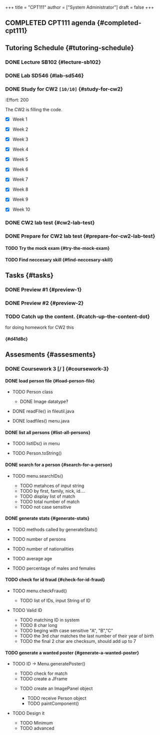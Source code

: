 +++
title = "CPT111"
author = ["System Administrator"]
draft = false
+++

## COMPLETED CPT111 <span class="tag"><span class="agenda">agenda</span></span> {#completed-cpt111}


## Tutoring Schedule {#tutoring-schedule}


### <span class="org-todo done DONE">DONE</span> Lecture SB102 {#lecture-sb102}


### <span class="org-todo done DONE">DONE</span> Lab SD546 {#lab-sd546}


### <span class="org-todo done DONE">DONE</span> Study for CW2 <code>[10/10]</code> {#study-for-cw2}

:Effort:   200

The CW2 is filling the code.

-   [X] Week 1
-   [X] Week 2
-   [X] Week 3
-   [X] Week 4
-   [X] Week 5
-   [X] Week 6
-   [X] Week 7
-   [X] Week 8
-   [X] Week 9
-   [X] Week 10


### <span class="org-todo done DONE">DONE</span> CW2 lab test {#cw2-lab-test}


### <span class="org-todo done DONE">DONE</span> Prepare for CW2 lab test {#prepare-for-cw2-lab-test}


#### <span class="org-todo todo TODO">TODO</span> Try the mock exam {#try-the-mock-exam}


#### <span class="org-todo todo TODO">TODO</span> Find neccesary skill {#find-neccesary-skill}


## Tasks {#tasks}


### <span class="org-todo done DONE">DONE</span> Preview #1 {#preview-1}


### <span class="org-todo done DONE">DONE</span> Preview #2 {#preview-2}


### <span class="org-todo todo TODO">TODO</span> Catch up the content. {#catch-up-the-content-dot}

for doing homework
for CW2 this


####  {#d41d8c}


## Assesments {#assesments}


### <span class="org-todo done DONE">DONE</span> Coursework 3 [/ ] {#coursework-3}


#### <span class="org-todo done DONE">DONE</span> load person file {#load-person-file}

<!--list-separator-->

- <span class="org-todo todo TODO">TODO</span>  Person class

    <!--list-separator-->

    - <span class="org-todo done DONE">DONE</span>  Image datatype?

<!--list-separator-->

- <span class="org-todo done DONE">DONE</span>  readFile() in fileutil.java

<!--list-separator-->

- <span class="org-todo done DONE">DONE</span>  loadfiles() menu.java


#### <span class="org-todo done DONE">DONE</span> list all persons {#list-all-persons}

<!--list-separator-->

- <span class="org-todo todo TODO">TODO</span>  listIDs() in menu

<!--list-separator-->

- <span class="org-todo todo TODO">TODO</span>  Person.toString()


#### <span class="org-todo done DONE">DONE</span> search for a person {#search-for-a-person}

<!--list-separator-->

- <span class="org-todo todo TODO">TODO</span>  menu.searchIDs()

    <!--list-separator-->

    - <span class="org-todo todo TODO">TODO</span>  metahces of input string

    <!--list-separator-->

    - <span class="org-todo todo TODO">TODO</span>  by first, family, nick, id....

    <!--list-separator-->

    - <span class="org-todo todo TODO">TODO</span>  display list of match

    <!--list-separator-->

    - <span class="org-todo todo TODO">TODO</span>  total number of match

    <!--list-separator-->

    - <span class="org-todo todo TODO">TODO</span>  not case sensitive


#### <span class="org-todo done DONE">DONE</span> generate stats {#generate-stats}

<!--list-separator-->

- <span class="org-todo todo TODO">TODO</span>  methods called by generateStats()

<!--list-separator-->

- <span class="org-todo todo TODO">TODO</span>  number of persons

<!--list-separator-->

- <span class="org-todo todo TODO">TODO</span>  number of nationalities

<!--list-separator-->

- <span class="org-todo todo TODO">TODO</span>  average age

<!--list-separator-->

- <span class="org-todo todo TODO">TODO</span>  percentage of males and females


#### <span class="org-todo todo TODO">TODO</span> check for id fraud {#check-for-id-fraud}

<!--list-separator-->

- <span class="org-todo todo TODO">TODO</span>  menu.checkFraud()

    <!--list-separator-->

    - <span class="org-todo todo TODO">TODO</span>  list of IDs, input String of ID

<!--list-separator-->

- <span class="org-todo todo TODO">TODO</span>  Valid ID

    <!--list-separator-->

    - <span class="org-todo todo TODO">TODO</span>  matching ID in system

    <!--list-separator-->

    - <span class="org-todo todo TODO">TODO</span>  8 char long

    <!--list-separator-->

    - <span class="org-todo todo TODO">TODO</span>  beging with case sensitive "A", "B","C"

    <!--list-separator-->

    - <span class="org-todo todo TODO">TODO</span>  the 3rd char matches the last number of their year of birth

    <!--list-separator-->

    - <span class="org-todo todo TODO">TODO</span>  the final 2 char are checksum, should add up to 7


#### <span class="org-todo todo TODO">TODO</span> generate a wanted poster {#generate-a-wanted-poster}

<!--list-separator-->

- <span class="org-todo todo TODO">TODO</span>  ID -&gt; Menu.generatePoster()

    <!--list-separator-->

    - <span class="org-todo todo TODO">TODO</span>  check for match

    <!--list-separator-->

    - <span class="org-todo todo TODO">TODO</span>  create a JFrame

    <!--list-separator-->

    - <span class="org-todo todo TODO">TODO</span>  create an ImagePanel object

        <!--list-separator-->

        - <span class="org-todo todo TODO">TODO</span>  receive Person object

        <!--list-separator-->

        - <span class="org-todo todo TODO">TODO</span>  paintComponent()

<!--list-separator-->

- <span class="org-todo todo TODO">TODO</span>  Design it

    <!--list-separator-->

    - <span class="org-todo todo TODO">TODO</span>  Minimum

    <!--list-separator-->

    - <span class="org-todo todo TODO">TODO</span>  advanced